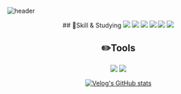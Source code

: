 ![header](https://capsule-render.vercel.app/api?type=wave&color=auto&height=200&section=header&text=MunJio%20&fontSize=80)
  

<div align="center">
## 📌Skill & Studying
  
<img src="https://img.shields.io/badge/JAVA-007396?style=for-the-badge&logo=java&logoColor=white">
<img src="https://img.shields.io/badge/C++-00599C?style=for-the-badge&logo=c++&logoColor=white">
<img src="https://img.shields.io/badge/Spring-6DB33F?style=for-the-badge&logo=spring&logoColor=white">
  
<img src="https://img.shields.io/badge/MySQL-4479A1?style=for-the-badge&logo=MySQL&logoColor=white">
<img src="https://img.shields.io/badge/Oracle-F80000?style=for-the-badge&logo=Oracle&logoColor=white">
<img src="https://img.shields.io/badge/aws-232F3E?style=for-the-badge&logo=aws&logoColor=white">

## ✏️Tools

<img src="https://img.shields.io/badge/Eclipse-2C2255?style=for-the-badge&logo=Eclipse%20IDE&logoColor=white">
<img src="https://img.shields.io/badge/github-181717?style=for-the-badge&logo=github&logoColor=white">
  
  
  
  
[![Velog's GitHub stats](https://velog-readme-stats.vercel.app/api/badge?name=bearjioc)](https://velog.io/@bearjioc) 
</div>


